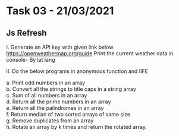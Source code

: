 # Task 03 - 21/03/2021
## Js Refresh

I. Generate an API key with given link below https://openweathermap.org/guide Print the current weather data in console- By lat lang 

II. Do the below programs in anonymous function and IIFE

a. Print odd numbers in an array <br>
b. Convert all the strings to title caps in a string array <br>
c. Sum of all numbers in an array <br>
d. Return all the prime numbers in an array <br>
e. Return all the palindromes in an array <br>
f. Return median of two sorted arrays of same size <br>
g. Remove duplicates from an array <br>
h. Rotate an array by k times and return the rotated array.
